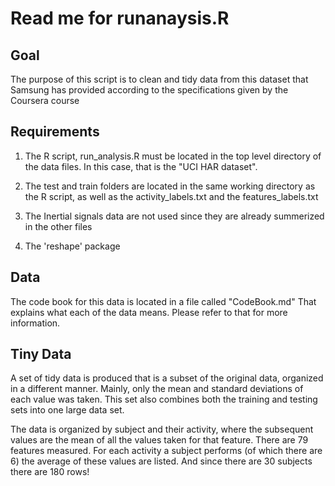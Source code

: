 # Read me for runanaysis.R

## Goal

The purpose of this script is to clean and tidy data from this dataset that Samsung has provided according to the specifications given by the Coursera course

## Requirements

1. The R script, run_analysis.R must be located in the top level directory of the data files. In this case, that is the "UCI HAR dataset". 

2. The test and train folders are located in the same working directory as the R script, as well as the activity_labels.txt and the features_labels.txt

3. The Inertial signals data are not used since they are already summerized in the other files

4. The 'reshape' package

## Data
The code book for this data is located in a file called "CodeBook.md" That explains what each of the data means. Please refer to that for more information.

## Tiny Data
A set of tidy data is produced that is a subset of the original data, organized in a different manner. Mainly, only the mean and standard deviations of each value was taken. This set also combines both the training and testing sets into one large data set. 

The data is organized by subject and their activity, where the subsequent values are the mean of all the values taken for that feature. There are 79 features measured. For each activity a subject performs (of which there are 6) the average of these values are listed. And since there are 30 subjects there are 180 rows!